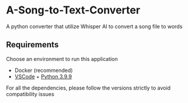 # A-Song-to-Text-Converter
A python converter that utilize Whisper AI to convert a song file to words
## Requirements
Choose an environment to run this application 
  
  
* Docker (recommended)  
* [VSCode](https://code.visualstudio.com/download) + [Python 3.9.9](https://www.python.org/downloads/release/python-399/) 
  
  
For all the dependencies, please follow the versions strictly to avoid compatibility issues




